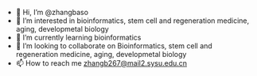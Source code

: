 - 👋 Hi, I’m @zhangbaso
- 👀 I’m interested in bioinformatics, stem cell and regeneration medicine, aging, developmetal biology
- 🌱 I’m currently learning bioinformatics
- 💞️ I’m looking to collaborate on Bioinformatics, stem cell and regeneration medicine, aging, developmetal biology
- 📫 How to reach me zhangb267@mail2.sysu.edu.cn

<!---
zhangbaso/zhangbaso is a ✨ special ✨ repository because its `README.md` (this file) appears on your GitHub profile.
You can click the Preview link to take a look at your changes.
--->
